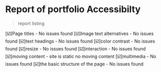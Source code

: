 # Report of portfolio Accessibilty
> report listing

[☑️]Page titles - No issues found
[☑️]Image text alternatives - No issues found
[☑️]text headings - No issues found
[☑️]color contrast - No issues found
[☑️]resize - No issues found
[☑️]interaction - No issues found
[☑️]moving content - site is static no moving content
[☑️]multimedia - No issues found
[☑️]the basic structure of the page - No issues found
